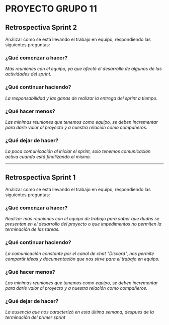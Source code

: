 # PROYECTO GRUPO 11

## Retrospectiva Sprint 2
Análizar como se está llevando el trabajo en equipo, respondiendo las siguientes preguntas:&nbsp; 

### ¿Qué comenzar a hacer?
*Más reuniones con el equipo, ya que afectó el desarrollo de algunas de las actividades del sprint.*&nbsp; 

### ¿Qué continuar haciendo?
*La responsabilidad y las ganas de realizar la entrega del sprint a tiempo.*&nbsp; 

### ¿Qué hacer menos?
*Las mínimas reuniones que tenemos como equipo, se deben incrementar para darle valor al proyecto y a nuestra relación como compañeros.*&nbsp; 

### ¿Qué dejar de hacer?
*La poca comunicación al iniciar el sprint, solo tenemos comunicación activa cuando está finalizando el mismo.*&nbsp; 

---

## Retrospectiva Sprint 1
Análizar como se está llevando el trabajo en equipo, respondiendo las siguientes preguntas:&nbsp; 

### ¿Qué comenzar a hacer?
*Realizar más reuniones con el equipo de trabajo para saber que dudas se presentan en el desarrollo del proyecto o que impedimentos no permiten la terminación de las tareas.*&nbsp; 

### ¿Qué continuar haciendo?
*La comunicación constante por el canal de chat "Discord", nos permite compartir ideas y documentación que nos sirve para el trabajo en equipo.*&nbsp; 

### ¿Qué hacer menos?
*Las mínimas reuniones que tenemos como equipo, se deben incrementar para darle valor al proyecto y a nuestra relación como compañeros.*&nbsp; 

### ¿Qué dejar de hacer?
*La ausencia que nos caracterizó en esta última semana, despues de la terminación del primer sprint*&nbsp; 
